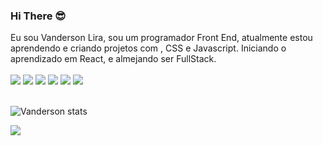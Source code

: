 ### Hi There 😎

Eu sou Vanderson Lira, sou um programador Front End, atualmente estou aprendendo e criando projetos com , CSS e Javascript. 
Iniciando o aprendizado em React, e almejando ser FullStack.
<br>
<br>
<img src="https://img.shields.io/badge/HTML5-E34F26?style=for-the-badge&logo=html5&logoColor=white"/>
<img src="https://img.shields.io/badge/CSS3-1572B6?style=for-the-badge&logo=css3&logoColor=white"/>
<img src="https://img.shields.io/badge/JavaScript-F7DF1E?style=for-the-badge&logo=javascript&logoColor=black"/>
<a href="https://www.instagram.com/_vandersonlira/"><img src="https://img.shields.io/badge/Instagram-E4405F?style=for-the-badge&logo=instagram&logoColor=white"/><a/>
<a href="https://www.linkedin.com/in/vanderson-lira-vicente-novais-4b6a541a1/"><img  src="https://img.shields.io/badge/LinkedIn-0077B5?style=for-the-badge&logo=linkedin&logoColor=white"/><a/>
<a href="https://api.whatsapp.com/send?phone=5583993695460&text=Ol%C3%A1,%20o%20que%20desejas?"><img src="https://img.shields.io/badge/WhatsApp-25D366?style=for-the-badge&logo=whatsapp&logoColor=white"/><a/>
<br>
<br>

![Vanderson stats](https://github-readme-stats.vercel.app/api?username=Vandersonlira&show_icons=true&theme=radical)


![](https://komarev.com/ghpvc/?username=Vandersonlira)
